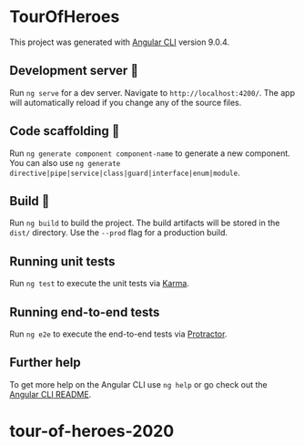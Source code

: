# TourOfHeroes

This project was generated with [Angular CLI](https://github.com/angular/angular-cli) version 9.0.4.

## Development server 🔧

Run `ng serve` for a dev server. Navigate to `http://localhost:4200/`. The app will automatically reload if you change any of the source files.

## Code scaffolding 🔨

Run `ng generate component component-name` to generate a new component. You can also use `ng generate directive|pipe|service|class|guard|interface|enum|module`.

## Build 📐

Run `ng build` to build the project. The build artifacts will be stored in the `dist/` directory. Use the `--prod` flag for a production build.

## Running unit tests

Run `ng test` to execute the unit tests via [Karma](https://karma-runner.github.io).

## Running end-to-end tests

Run `ng e2e` to execute the end-to-end tests via [Protractor](http://www.protractortest.org/).

## Further help

To get more help on the Angular CLI use `ng help` or go check out the [Angular CLI README](https://github.com/angular/angular-cli/blob/master/README.md).
# tour-of-heroes-2020
